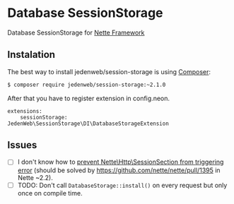 # Database SessionStorage

Database SessionStorage for [Nette Framework](http://nette.org/)

## Instalation

The best way to install jedenweb/session-storage is using  [Composer](http://getcomposer.org/):

```sh
$ composer require jedenweb/session-storage:~2.1.0
```

After that you have to register extension in config.neon.

```neon
extensions:
	sessionStorage: JedenWeb\SessionStorage\DI\DatabaseStorageExtension
```

## Issues

 - [ ] I don't know how to [prevent Nette\Http\SessionSection from triggering error](http://api.nette.org/2.1.4/source-Http.SessionSection.php.html#197) (should be solved by https://github.com/nette/nette/pull/1395 in Nette ~2.2).
 - [ ] TODO: Don't call ```DatabaseStorage::install()``` on every request but only once on compile time.
